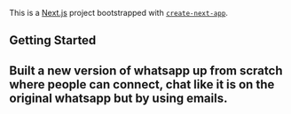 This is a [Next.js](https://nextjs.org/) project bootstrapped with [`create-next-app`](https://github.com/vercel/next.js/tree/canary/packages/create-next-app).

## Getting Started
## Built a new version of whatsapp up from scratch where people can connect, chat like it is on the original whatsapp but by using emails.
